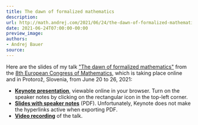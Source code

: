 ```yaml
---
title: The dawn of formalized mathematics
description:
url: http://math.andrej.com/2021/06/24/the-dawn-of-formalized-mathematics/
date: 2021-06-24T07:00:00-00:00
preview_image:
authors:
- Andrej Bauer
source:
---
```


<p>Here are the slides of my talk <a href="https://8ecm.si/system/admin/abstracts/pdfs/000/001/117/original/andrej-bauer.pdf">&quot;The dawn of formalized mathematics&quot;</a> from the <a href="https://8ecm.si">8th European Congress of Mathematics</a>, which is taking place online and in Protoro&#382;, Slovenia, from June 20 to 26, 2021:</p>

<ul>
  <li><a href="https://www.icloud.com/keynote/0Gkr1yM7XY-31aQleWf-fiW7A#The_Dawn_of_Formalized_Mathematics"><strong>Keynote presentation</strong></a>, viewable online in your browser. Turn on the speaker notes by clicking on the rectangular icon in the top-left corner.</li>
  <li><a href="http://math.andrej.com/asset/data/the-dawn-of-formalized-mathematics.pdf"><strong>Slides with speaker notes</strong></a> (PDF). Unfortunately, Keynote does not make the hyperlinks active when exporting PDF.</li>
  <li><a href="https://youtu.be/zp6WleEjHUg"><strong>Video recording</strong></a> of the talk.</li>
</ul>
